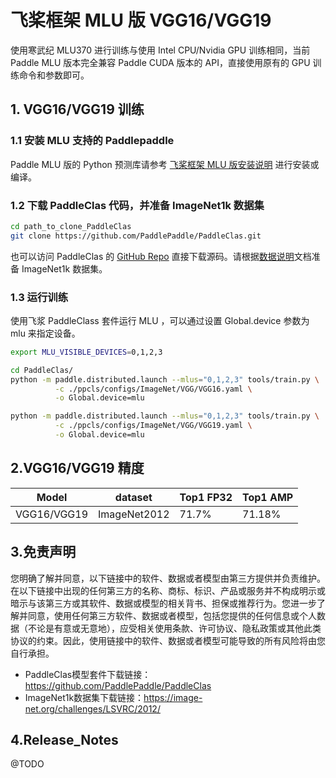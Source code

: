 # 飞桨框架 MLU 版 VGG16/VGG19

使用寒武纪 MLU370 进行训练与使用 Intel CPU/Nvidia GPU 训练相同，当前 Paddle MLU 版本完全兼容 Paddle CUDA 版本的 API，直接使用原有的 GPU 训练命令和参数即可。

## 1. VGG16/VGG19 训练

### 1.1 安装 MLU 支持的 Paddlepaddle

Paddle MLU 版的 Python 预测库请参考 [飞桨框架 MLU 版安装说明](../../install/paddle_install_cn.md) 进行安装或编译。


### 1.2 下载 PaddleClas 代码，并准备 ImageNet1k 数据集

```bash
cd path_to_clone_PaddleClas
git clone https://github.com/PaddlePaddle/PaddleClas.git
```
也可以访问 PaddleClas 的 [GitHub Repo](https://github.com/PaddlePaddle/PaddleClas) 直接下载源码。请根据[数据说明](https://github.com/PaddlePaddle/PaddleClas/blob/release/2.4/docs/zh_CN/data_preparation/classification_dataset.md)文档准备 ImageNet1k 数据集。

### 1.3 运行训练

使用飞浆 PaddleClass 套件运行 MLU ，可以通过设置 Global.device 参数为 mlu 来指定设备。

```bash
export MLU_VISIBLE_DEVICES=0,1,2,3

cd PaddleClas/
python -m paddle.distributed.launch --mlus="0,1,2,3" tools/train.py \
          -c ./ppcls/configs/ImageNet/VGG/VGG16.yaml \
          -o Global.device=mlu

python -m paddle.distributed.launch --mlus="0,1,2,3" tools/train.py \
          -c ./ppcls/configs/ImageNet/VGG/VGG19.yaml \
          -o Global.device=mlu
```
## 2.VGG16/VGG19 精度
| Model | dataset | Top1 FP32| Top1 AMP | 
| ------------- | ------------- | ------------- | ------------- |
| VGG16/VGG19 | ImageNet2012 | 71.7% | 71.18% |

## 3.免责声明
您明确了解并同意，以下链接中的软件、数据或者模型由第三方提供并负责维护。在以下链接中出现的任何第三方的名称、商标、标识、产品或服务并不构成明示或暗示与该第三方或其软件、数据或模型的相关背书、担保或推荐行为。您进一步了解并同意，使用任何第三方软件、数据或者模型，包括您提供的任何信息或个人数据（不论是有意或无意地），应受相关使用条款、许可协议、隐私政策或其他此类协议的约束。因此，使用链接中的软件、数据或者模型可能导致的所有风险将由您自行承担。
- PaddleClas模型套件下载链接：https://github.com/PaddlePaddle/PaddleClas
- ImageNet1k数据集下载链接：https://image-net.org/challenges/LSVRC/2012/

## 4.Release_Notes
@TODO
